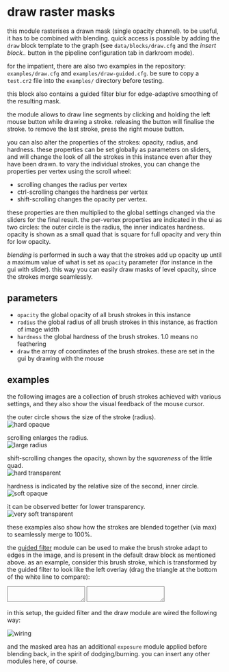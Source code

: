 # draw raster masks

this module rasterises a drawn mask (single opacity channel). to be useful, it
has to be combined with blending. quick access is possible by adding the `draw`
block template to the graph (see `data/blocks/draw.cfg` and the *insert block..*
button in the pipeline configuration tab in darkroom mode).

for the impatient, there are also two examples in the repository:
`examples/draw.cfg` and `examples/draw-guided.cfg`. be sure to copy a
`test.cr2` file into the `examples/` directory before testing.

this block also contains a guided filter blur for edge-adaptive smoothing of
the resulting mask.

the module allows to draw line segments by clicking and holding the left mouse
button while drawing a stroke. releasing the button will finalise the stroke.
to remove the last stroke, press the right mouse button.

you can also alter the properties of the strokes: opacity, radius, and
hardness. these properties can be set globally as parameters on sliders, and will
change the look of all the strokes in this instance even after they have been drawn.
to vary the individual strokes, you can change the properties per vertex using
the scroll wheel:

* scrolling changes the radius per vertex
* ctrl-scrolling changes the hardness per vertex
* shift-scrolling changes the opacity per vertex.

these properties are then multiplied to the global settings changed via the sliders
for the final result. the per-vertex properties are indicated in the ui as two circles:
the outer circle is the radius, the inner indicates hardness. opacity is shown as a small
quad that is square for full opacity and very thin for low opacity.

*blending* is performed in such a way that the strokes add up opacity up until a maximum
value of what is set as `opacity` parameter (for instance in the gui with slider). this
way you can easily draw masks of level opacity, since the strokes merge seamlessly.

## parameters

* `opacity` the global opacity of all brush strokes in this instance
* `radius` the global radius of all brush strokes in this instance, as fraction of image width
* `hardness` the global hardness of the brush strokes. 1.0 means no feathering
* `draw` the array of coordinates of the brush strokes. these are set in the gui by drawing with the mouse

## examples

the following images are a collection of brush strokes achieved with various
settings, and they also show the visual feedback of the mouse cursor.

the outer circle shows the size of the stroke (radius).  
![hard opaque](stroke-hard-opaque.jpg)

scrolling enlarges the radius.  
![large radius](stroke-hard-opaque-large.jpg)

shift-scrolling changes the opacity, shown by the *squareness* of the little quad.  
![hard transparent](stroke-hard-transparent.jpg)

hardness is indicated by the relative size of the second, inner circle.  
![soft opaque](stroke-soft-opaque.jpg)

it can be observed better for lower transparency.  
![very soft transparent](stroke-verysoft-transparent.jpg)

these examples also show how the strokes are blended together (via max) to seamlessly merge
to 100%.


the [guided filter](../guided/readme.md) module can be used to make the brush stroke
adapt to edges in the image, and is present in the default draw block as mentioned
above. as an example, consider this brush stroke,
which is transformed by the guided filter to look like the left overlay (drag
the triangle at the bottom of the white line to compare):  
<div class="compare_box">
<textarea readonly style="background:url(guided-off.jpg)"></textarea>
<textarea readonly style="background:url(guided-on.jpg)" ></textarea>
</div>

in this setup, the guided filter and the draw module are wired the following way:

![wiring](wiring.jpg)

and the masked area has an additional `exposure` module applied before blending
back, in the spirit of dodging/burning. you can insert any other modules here, of course.
